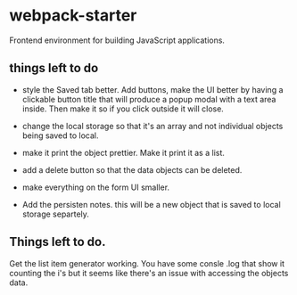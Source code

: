 # webpack-starter

Frontend environment for building JavaScript applications.

## things left to do

- style the Saved tab better. Add buttons, make the UI better by having a clickable button title that will produce a popup modal with a text area inside. Then make it so if you click outside it will close.

- change the local storage so that it's an array and not individual objects being saved to local.

- make it print the object prettier. Make it print it as a list.

- add a delete button so that the data objects can be deleted.

- make everything on the form UI smaller.

- Add the persisten notes. this will be a new object that is saved to local storage separtely.

## Things left to do.

Get the list item generator working.
You have some consle .log that show it counting the i's but it seems like there's an issue with accessing the objects data.
